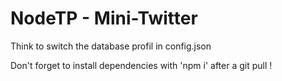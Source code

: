 # NodeTP - Mini-Twitter
Think to switch the database profil in config.json

Don't forget to install dependencies with 'npm i' after a git pull !
